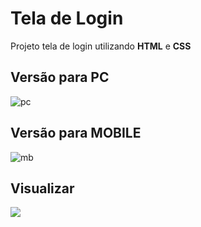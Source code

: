 # Tela de Login

Projeto tela de login utilizando **HTML** e **CSS**

## Versão para PC

![pc](https://user-images.githubusercontent.com/109040443/212716951-4b8e5553-c852-4261-8a0b-80d872f0816b.png)

## Versão para MOBILE

![mb](https://user-images.githubusercontent.com/109040443/212718023-8bcc5ae0-25ca-43fc-8c0f-4deb64b2c03d.png)

## Visualizar

<div>
  <a target="_blank" href="https://aleanrocha.github.io/projeto-login/"><img alt"img-ver" src="https://img.shields.io/badge/Ver-2CA5E0?style=for-the-badge&logo=ver&logoColor=white"></a>
</div>
